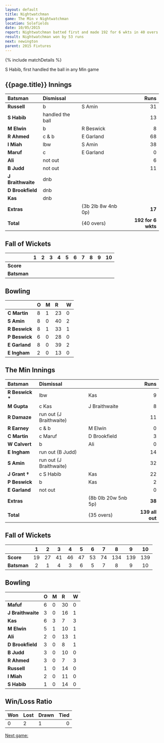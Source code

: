 ```yaml
---
layout: default
title: Nightwatchman
game: The Min v Nightwatchman
location: Solefields
date: 10/05/2015
report: Nightwatchman batted first and made 192 for 6 wkts in 40 overs. The Min replied with 139 all out in 35 overs
result: Nightwatchman won by 53 runs
next: newington
parent: 2015 Fixtures
---
```


{% include matchDetails %}

S Habib, first handled the ball in any Min game

## {{page.title}} Innings

| Batsman | Dismissal |  | Runs |
|:---|:---|---|---:|
| **Russell** | b | S Amin | 31 |
| **S Habib** | handled the ball |  | 13 |
| **M Elwin** | b | R Beswick | 8 |
| **R Ahmed** | c & b | E Garland | 68 |
| **I Miah** | lbw | S Amin | 38 |
| **Maruf** | c | E Garland | 0 |
| **Ali** | not out |  | 6 |
| **B Judd** | not out |  | 11 |
| **J Braithwaite** | dnb |  |  |
| **D Brookfield** | dnb |  |  |
| **Kas** | dnb |  |  |
| **Extras** | | (3b 2lb 8w 4nb 0p) | **17** |
| **Total** | | (40 overs) | **192 for 6 wkts** |

## Fall of Wickets

| | 1 | 2 | 3 | 4 | 5 | 6 | 7 | 8 | 9 | 10 |
|---|:---:|:---:|:---:|:---:|:---:|:---:|:---:|:---:|:---:|:---:|
| **Score** |  |  |  |  |  |  |  |  |  |  |
| **Batsman** |  |  |  |  |  |  |  |  |  |  |

## Bowling

| | O | M | R | W |
|---|:---|:---|:---|:---|
| **C Martin** | 8 | 1 | 23 | 0 |
| **S Amin** | 8 | 0 | 40 | 2 |
| **R Beswick** | 8 | 1 | 33 | 1 |
| **P Beswick** | 6 | 0 | 28 | 0 |
| **E Garland** | 8 | 0 | 39 | 2 |
| **E Ingham** | 2 | 0 | 13 | 0 |

## The Min Innings

| Batsman | Dismissal |  | Runs |
|:---|:---|---|---:|
| **R Beswick &#42;** | lbw | Kas | 9 |
| **M Gupta** | c Kas | J Braithwaite | 8 |
| **R Damaze** | run out (J Braithwaite) |  | 11 |
| **R Earney** | c & b | M Elwin | 0 |
| **C Martin** | c Maruf | D Brookfield | 3 |
| **W Calvert** | b | Ali | 0 |
| **E Ingham** | run out (B Judd) |  | 14 |
| **S Amin** | run out (J Braithwaite) |  | 32 |
| **J Grant &#8224;** | c S Habib | Kas | 22 |
| **P Beswick** | b | Kas | 2 |
| **E Garland** | not out |  | 0 |
| **Extras** | | (8b 0lb 20w 5nb 5p) | **38** |
| **Total** | | (35 overs) | **139 all out** |

## Fall of Wickets

| | 1 | 2 | 3 | 4 | 5 | 6 | 7 | 8 | 9 | 10 |
|---|:---:|:---:|:---:|:---:|:---:|:---:|:---:|:---:|:---:|:---:|
| **Score** | 19 | 27 | 41 | 46 | 47 | 53 | 74 | 134 | 139 | 139 |
| **Batsman** | 2 | 1 | 4 | 3 | 6 | 5 | 7 | 8 | 9 | 10 |

## Bowling

| | O | M | R | W |
|---|:---|:---|:---|:---|
| **Mafuf** | 6 | 0 | 30 | 0 |
| **J Braithwaite** | 3 | 0 | 16 | 1 |
| **Kas** | 6 | 3 | 7 | 3 |
| **M Elwin** | 5 | 1 | 10 | 1 |
| **Ali** | 2 | 0 | 13 | 1 |
| **D Brookfield** | 3 | 0 | 8 | 1 |
| **B Judd** | 3 | 0 | 10 | 0 |
| **R Ahmed** | 3 | 0 | 7 | 3 |
| **Russell** | 1 | 0 | 14 | 0 |
| **I Miah** | 2 | 0 | 11 | 0 |
| **S Habib** | 1 | 0 | 14 | 0 |

## Win/Loss Ratio

| Won | Lost | Drawn | Tied |
|:---|:---|:---|---:|
| 0 | 2 | 1 | 0 |

[Next game:]({{page.next}})